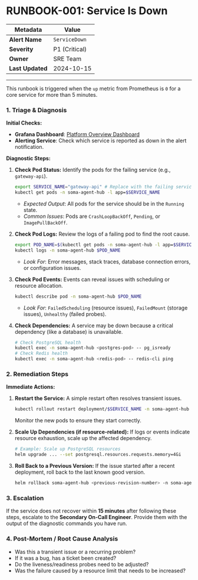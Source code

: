 # RUNBOOK-001: Service Is Down

| Metadata | Value |
|---|---|
| **Alert Name** | `ServiceDown` |
| **Severity** | P1 (Critical) |
| **Owner** | SRE Team |
| **Last Updated**| 2024-10-15 |

---

This runbook is triggered when the `up` metric from Prometheus is `0` for a core service for more than 5 minutes.

### 1. Triage & Diagnosis

**Initial Checks:**
- **Grafana Dashboard**: [Platform Overview Dashboard](http://localhost:3000/d/platform-overview)
- **Alerting Service**: Check which service is reported as down in the alert notification.

**Diagnostic Steps:**

1.  **Check Pod Status:**
    Identify the pods for the failing service (e.g., `gateway-api`).
    ```bash
    export SERVICE_NAME="gateway-api" # Replace with the failing service name
    kubectl get pods -n soma-agent-hub -l app=$SERVICE_NAME
    ```
    - *Expected Output*: All pods for the service should be in the `Running` state.
    - *Common Issues*: Pods are `CrashLoopBackOff`, `Pending`, or `ImagePullBackOff`.

2.  **Check Pod Logs:**
    Review the logs of a failing pod to find the root cause.
    ```bash
    export POD_NAME=$(kubectl get pods -n soma-agent-hub -l app=$SERVICE_NAME -o jsonpath='{.items[0].metadata.name}')
    kubectl logs -n soma-agent-hub $POD_NAME
    ```
    - *Look For*: Error messages, stack traces, database connection errors, or configuration issues.

3.  **Check Pod Events:**
    Events can reveal issues with scheduling or resource allocation.
    ```bash
    kubectl describe pod -n soma-agent-hub $POD_NAME
    ```
    - *Look For*: `FailedScheduling` (resource issues), `FailedMount` (storage issues), `Unhealthy` (failed probes).

4.  **Check Dependencies:**
    A service may be down because a critical dependency (like a database) is unavailable.
    ```bash
    # Check PostgreSQL health
    kubectl exec -n soma-agent-hub <postgres-pod> -- pg_isready
    # Check Redis health
    kubectl exec -n soma-agent-hub <redis-pod> -- redis-cli ping
    ```

### 2. Remediation Steps

**Immediate Actions:**

1.  **Restart the Service:**
    A simple restart often resolves transient issues.
    ```bash
    kubectl rollout restart deployment/$SERVICE_NAME -n soma-agent-hub
    ```
    Monitor the new pods to ensure they start correctly.

2.  **Scale Up Dependencies (if resource-related):**
    If logs or events indicate resource exhaustion, scale up the affected dependency.
    ```bash
    # Example: Scale up PostgreSQL resources
    helm upgrade ... --set postgresql.resources.requests.memory=4Gi
    ```

3.  **Roll Back to a Previous Version:**
    If the issue started after a recent deployment, roll back to the last known good version.
    ```bash
    helm rollback soma-agent-hub <previous-revision-number> -n soma-agent-hub
    ```

### 3. Escalation

If the service does not recover within **15 minutes** after following these steps, escalate to the **Secondary On-Call Engineer**. Provide them with the output of the diagnostic commands you have run.

### 4. Post-Mortem / Root Cause Analysis
- Was this a transient issue or a recurring problem?
- If it was a bug, has a ticket been created?
- Do the liveness/readiness probes need to be adjusted?
- Was the failure caused by a resource limit that needs to be increased?
```